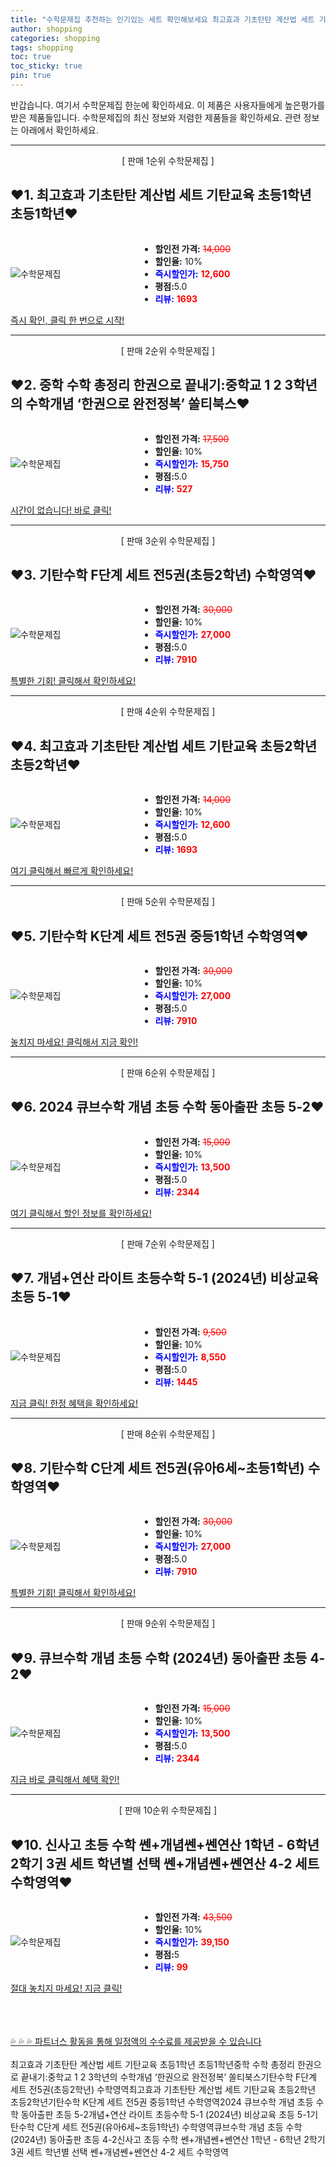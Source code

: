 ```yaml
---
title: "수학문제집 추천하는 인기있는 세트 확인해보세요 최고효과 기초탄탄 계산법 세트 기탄교육"
author: shopping
categories: shopping
tags: shopping
toc: true
toc_sticky: true
pin: true
---
```

반갑습니다. 여기서 수학문제집 한눈에 확인하세요. 이 제품은 사용자들에게 높은평가를 받은 제품들입니다. 수학문제집의 최신 정보와 저렴한 제품들을 확인하세요. 관련 정보는 아래에서 확인하세요.

---
<p class="toplist" style="margin: 0 auto; display: block; width: fit-content;">[ 판매 1순위 수학문제집 ]</p>

<h2><strong>❤️1. 최고효과 기초탄탄 계산법 세트 기탄교육 초등1학년 초등1학년❤️</strong></h2>

<div style="display: flex; align-items: center;">
    <div style="flex: 0.4;">
        <img src="https://thumbnail10.coupangcdn.com/thumbnails/remote/230x230ex/image/retail/images/2025187542442388-cdfdb75a-385f-4c62-b801-5f0ee78ba2b8.jpg" alt="수학문제집" style="max-width: 100%;">
    </div>
    <div style="flex: 0.6; margin-left: 10px;">
        <ul>
            <li><strong>할인전 가격:</strong> <del style="color: red;">14,000</del></li>
            <li><strong>할인율:</strong> 10%</li>
            <li><span style='color:blue'><strong>즉시할인가:</strong></span> <span style='color:red'><strong>12,600</strong></span></li>
            <li><strong>평점:</strong>5.0</li>
            <li><span style='color:blue'><strong>리뷰:</strong></span> <span style='color:red'><strong>1693</strong></span></li>
        </ul>
    </div>
</div>
<div class="center">
    <a href="https://selin100587001.github.io?lptag=AF9450613&subid=githubio&pageKey=13895031&traceid=V0-153&itemId=57696775&vendorItemId=3090252690" class="myButton">
        즉시 확인, 클릭 한 번으로 시작!
    </a>
</div>


---
<p class="toplist" style="margin: 0 auto; display: block; width: fit-content;">[ 판매 2순위 수학문제집 ]</p>

<h2><strong>❤️2. 중학 수학 총정리 한권으로 끝내기:중학교 1 2 3학년의 수학개념 ‘한권으로 완전정복’ 쏠티북스❤️</strong></h2>

<div style="display: flex; align-items: center;">
    <div style="flex: 0.4;">
        <img src="https://thumbnail9.coupangcdn.com/thumbnails/remote/230x230ex/image/vendor_inventory/dc9e/89a408d1dac63774bf7d73d713b268b30650940035438f39e1591bdfc815.jpg" alt="수학문제집" style="max-width: 100%;">
    </div>
    <div style="flex: 0.6; margin-left: 10px;">
        <ul>
            <li><strong>할인전 가격:</strong> <del style="color: red;">17,500</del></li>
            <li><strong>할인율:</strong> 10%</li>
            <li><span style='color:blue'><strong>즉시할인가:</strong></span> <span style='color:red'><strong>15,750</strong></span></li>
            <li><strong>평점:</strong>5.0</li>
            <li><span style='color:blue'><strong>리뷰:</strong></span> <span style='color:red'><strong>527</strong></span></li>
        </ul>
    </div>
</div>
<div class="center">
    <a href="https://selin100587001.github.io?lptag=AF9450613&subid=githubio&pageKey=2046769606&traceid=V0-153&itemId=3479555573&vendorItemId=71465860165" class="myButton">
        시간이 없습니다! 바로 클릭!
    </a>
</div>


---
<p class="toplist" style="margin: 0 auto; display: block; width: fit-content;">[ 판매 3순위 수학문제집 ]</p>

<h2><strong>❤️3. 기탄수학 F단계 세트 전5권(초등2학년) 수학영역❤️</strong></h2>

<div style="display: flex; align-items: center;">
    <div style="flex: 0.4;">
        <img src="https://thumbnail6.coupangcdn.com/thumbnails/remote/230x230ex/image/retail/images/2703422275056612-43f84cd8-a971-4c33-8f63-5f24bb51df6b.jpg" alt="수학문제집" style="max-width: 100%;">
    </div>
    <div style="flex: 0.6; margin-left: 10px;">
        <ul>
            <li><strong>할인전 가격:</strong> <del style="color: red;">30,000</del></li>
            <li><strong>할인율:</strong> 10%</li>
            <li><span style='color:blue'><strong>즉시할인가:</strong></span> <span style='color:red'><strong>27,000</strong></span></li>
            <li><strong>평점:</strong>5.0</li>
            <li><span style='color:blue'><strong>리뷰:</strong></span> <span style='color:red'><strong>7910</strong></span></li>
        </ul>
    </div>
</div>
<div class="center">
    <a href="https://selin100587001.github.io?lptag=AF9450613&subid=githubio&pageKey=1274189&traceid=V0-153&itemId=5540080&vendorItemId=3006997895" class="myButton">
        특별한 기회! 클릭해서 확인하세요!
    </a>
</div>


---
<p class="toplist" style="margin: 0 auto; display: block; width: fit-content;">[ 판매 4순위 수학문제집 ]</p>

<h2><strong>❤️4. 최고효과 기초탄탄 계산법 세트 기탄교육 초등2학년 초등2학년❤️</strong></h2>

<div style="display: flex; align-items: center;">
    <div style="flex: 0.4;">
        <img src="https://thumbnail9.coupangcdn.com/thumbnails/remote/230x230ex/image/retail/images/2464108291439437-103e820c-c323-4d1e-a17c-8f32c40597b5.jpg" alt="수학문제집" style="max-width: 100%;">
    </div>
    <div style="flex: 0.6; margin-left: 10px;">
        <ul>
            <li><strong>할인전 가격:</strong> <del style="color: red;">14,000</del></li>
            <li><strong>할인율:</strong> 10%</li>
            <li><span style='color:blue'><strong>즉시할인가:</strong></span> <span style='color:red'><strong>12,600</strong></span></li>
            <li><strong>평점:</strong>5.0</li>
            <li><span style='color:blue'><strong>리뷰:</strong></span> <span style='color:red'><strong>1693</strong></span></li>
        </ul>
    </div>
</div>
<div class="center">
    <a href="https://selin100587001.github.io?lptag=AF9450613&subid=githubio&pageKey=13895031&traceid=V0-153&itemId=57696778&vendorItemId=3090252689" class="myButton">
        여기 클릭해서 빠르게 확인하세요!
    </a>
</div>


---
<p class="toplist" style="margin: 0 auto; display: block; width: fit-content;">[ 판매 5순위 수학문제집 ]</p>

<h2><strong>❤️5. 기탄수학 K단계 세트 전5권 중등1학년 수학영역❤️</strong></h2>

<div style="display: flex; align-items: center;">
    <div style="flex: 0.4;">
        <img src="https://thumbnail7.coupangcdn.com/thumbnails/remote/230x230ex/image/retail/images/2703675601273771-ae9f2151-cd69-484f-94cf-a7b6c2c0df8f.jpg" alt="수학문제집" style="max-width: 100%;">
    </div>
    <div style="flex: 0.6; margin-left: 10px;">
        <ul>
            <li><strong>할인전 가격:</strong> <del style="color: red;">30,000</del></li>
            <li><strong>할인율:</strong> 10%</li>
            <li><span style='color:blue'><strong>즉시할인가:</strong></span> <span style='color:red'><strong>27,000</strong></span></li>
            <li><strong>평점:</strong>5.0</li>
            <li><span style='color:blue'><strong>리뷰:</strong></span> <span style='color:red'><strong>7910</strong></span></li>
        </ul>
    </div>
</div>
<div class="center">
    <a href="https://selin100587001.github.io?lptag=AF9450613&subid=githubio&pageKey=1274189&traceid=V0-153&itemId=5540085&vendorItemId=3006997901" class="myButton">
        놓치지 마세요! 클릭해서 지금 확인!
    </a>
</div>


---
<p class="toplist" style="margin: 0 auto; display: block; width: fit-content;">[ 판매 6순위 수학문제집 ]</p>

<h2><strong>❤️6. 2024 큐브수학 개념 초등 수학 동아출판 초등 5-2❤️</strong></h2>

<div style="display: flex; align-items: center;">
    <div style="flex: 0.4;">
        <img src="https://thumbnail8.coupangcdn.com/thumbnails/remote/230x230ex/image/rs_quotation_api/fppkzfva/593914ba0b7242a4a77444474cadbb64.jpg" alt="수학문제집" style="max-width: 100%;">
    </div>
    <div style="flex: 0.6; margin-left: 10px;">
        <ul>
            <li><strong>할인전 가격:</strong> <del style="color: red;">15,000</del></li>
            <li><strong>할인율:</strong> 10%</li>
            <li><span style='color:blue'><strong>즉시할인가:</strong></span> <span style='color:red'><strong>13,500</strong></span></li>
            <li><strong>평점:</strong>5.0</li>
            <li><span style='color:blue'><strong>리뷰:</strong></span> <span style='color:red'><strong>2344</strong></span></li>
        </ul>
    </div>
</div>
<div class="center">
    <a href="https://selin100587001.github.io?lptag=AF9450613&subid=githubio&pageKey=6120647199&traceid=V0-153&itemId=12324165599&vendorItemId=79594210924" class="myButton">
        여기 클릭해서 할인 정보를 확인하세요!
    </a>
</div>


---
<p class="toplist" style="margin: 0 auto; display: block; width: fit-content;">[ 판매 7순위 수학문제집 ]</p>

<h2><strong>❤️7. 개념+연산 라이트 초등수학 5-1 (2024년) 비상교육 초등 5-1❤️</strong></h2>

<div style="display: flex; align-items: center;">
    <div style="flex: 0.4;">
        <img src="https://thumbnail7.coupangcdn.com/thumbnails/remote/230x230ex/image/rs_quotation_api/uk7wguh3/492cdd6970ed41dba58102c371cd7c72.jpg" alt="수학문제집" style="max-width: 100%;">
    </div>
    <div style="flex: 0.6; margin-left: 10px;">
        <ul>
            <li><strong>할인전 가격:</strong> <del style="color: red;">9,500</del></li>
            <li><strong>할인율:</strong> 10%</li>
            <li><span style='color:blue'><strong>즉시할인가:</strong></span> <span style='color:red'><strong>8,550</strong></span></li>
            <li><strong>평점:</strong>5.0</li>
            <li><span style='color:blue'><strong>리뷰:</strong></span> <span style='color:red'><strong>1445</strong></span></li>
        </ul>
    </div>
</div>
<div class="center">
    <a href="https://selin100587001.github.io?lptag=AF9450613&subid=githubio&pageKey=6161947600&traceid=V0-153&itemId=11631060307&vendorItemId=78905657886" class="myButton">
        지금 클릭! 한정 혜택을 확인하세요!
    </a>
</div>


---
<p class="toplist" style="margin: 0 auto; display: block; width: fit-content;">[ 판매 8순위 수학문제집 ]</p>

<h2><strong>❤️8. 기탄수학 C단계 세트 전5권(유아6세~초등1학년) 수학영역❤️</strong></h2>

<div style="display: flex; align-items: center;">
    <div style="flex: 0.4;">
        <img src="https://thumbnail6.coupangcdn.com/thumbnails/remote/230x230ex/image/retail/images/1269978983910579-43339160-6fe4-46f9-b69b-a74a8341ec01.jpg" alt="수학문제집" style="max-width: 100%;">
    </div>
    <div style="flex: 0.6; margin-left: 10px;">
        <ul>
            <li><strong>할인전 가격:</strong> <del style="color: red;">30,000</del></li>
            <li><strong>할인율:</strong> 10%</li>
            <li><span style='color:blue'><strong>즉시할인가:</strong></span> <span style='color:red'><strong>27,000</strong></span></li>
            <li><strong>평점:</strong>5.0</li>
            <li><span style='color:blue'><strong>리뷰:</strong></span> <span style='color:red'><strong>7910</strong></span></li>
        </ul>
    </div>
</div>
<div class="center">
    <a href="https://selin100587001.github.io?lptag=AF9450613&subid=githubio&pageKey=1274189&traceid=V0-153&itemId=276791398&vendorItemId=3006997890" class="myButton">
        특별한 기회! 클릭해서 확인하세요!
    </a>
</div>


---
<p class="toplist" style="margin: 0 auto; display: block; width: fit-content;">[ 판매 9순위 수학문제집 ]</p>

<h2><strong>❤️9. 큐브수학 개념 초등 수학 (2024년) 동아출판 초등 4-2❤️</strong></h2>

<div style="display: flex; align-items: center;">
    <div style="flex: 0.4;">
        <img src="https://thumbnail8.coupangcdn.com/thumbnails/remote/230x230ex/image/rs_quotation_api/nqffkirc/438f5ce39d684c30968cb6d331c4d274.jpg" alt="수학문제집" style="max-width: 100%;">
    </div>
    <div style="flex: 0.6; margin-left: 10px;">
        <ul>
            <li><strong>할인전 가격:</strong> <del style="color: red;">15,000</del></li>
            <li><strong>할인율:</strong> 10%</li>
            <li><span style='color:blue'><strong>즉시할인가:</strong></span> <span style='color:red'><strong>13,500</strong></span></li>
            <li><strong>평점:</strong>5.0</li>
            <li><span style='color:blue'><strong>리뷰:</strong></span> <span style='color:red'><strong>2344</strong></span></li>
        </ul>
    </div>
</div>
<div class="center">
    <a href="https://selin100587001.github.io?lptag=AF9450613&subid=githubio&pageKey=6120647199&traceid=V0-153&itemId=12324164976&vendorItemId=79594210098" class="myButton">
        지금 바로 클릭해서 혜택 확인!
    </a>
</div>


---
<p class="toplist" style="margin: 0 auto; display: block; width: fit-content;">[ 판매 10순위 수학문제집 ]</p>

<h2><strong>❤️10. 신사고 초등 수학 쎈+개념쎈+쎈연산 1학년 - 6학년 2학기 3권 세트 학년별 선택 쎈+개념쎈+쎈연산 4-2 세트 수학영역❤️</strong></h2>

<div style="display: flex; align-items: center;">
    <div style="flex: 0.4;">
        <img src="https://thumbnail6.coupangcdn.com/thumbnails/remote/230x230ex/image/vendor_inventory/6602/c04725bb2d5dd013bb76259d91ebc57dabac53d749065c74dace3a2d555f.jpg" alt="수학문제집" style="max-width: 100%;">
    </div>
    <div style="flex: 0.6; margin-left: 10px;">
        <ul>
            <li><strong>할인전 가격:</strong> <del style="color: red;">43,500</del></li>
            <li><strong>할인율:</strong> 10%</li>
            <li><span style='color:blue'><strong>즉시할인가:</strong></span> <span style='color:red'><strong>39,150</strong></span></li>
            <li><strong>평점:</strong>5</li>
            <li><span style='color:blue'><strong>리뷰:</strong></span> <span style='color:red'><strong>99</strong></span></li>
        </ul>
    </div>
</div>
<div class="center">
    <a href="https://selin100587001.github.io?lptag=AF9450613&subid=githubio&pageKey=8202598246&traceid=V0-153&itemId=23518273839&vendorItemId=90648331140" class="myButton">
        절대 놓치지 마세요! 지금 클릭!
    </a>
</div>

<br><br><br>[💦 💦 💦 파트너스 활동을 통해 일정액의 수수료를 제공받을 수 있습니다](https://link.coupang.com/a/bcpT2c)<br><br>최고효과 기초탄탄 계산법 세트 기탄교육 초등1학년 초등1학년중학 수학 총정리 한권으로 끝내기:중학교 1 2 3학년의 수학개념 ‘한권으로 완전정복’ 쏠티북스기탄수학 F단계 세트 전5권(초등2학년) 수학영역최고효과 기초탄탄 계산법 세트 기탄교육 초등2학년 초등2학년기탄수학 K단계 세트 전5권 중등1학년 수학영역2024 큐브수학 개념 초등 수학 동아출판 초등 5-2개념+연산 라이트 초등수학 5-1 (2024년) 비상교육 초등 5-1기탄수학 C단계 세트 전5권(유아6세~초등1학년) 수학영역큐브수학 개념 초등 수학 (2024년) 동아출판 초등 4-2신사고 초등 수학 쎈+개념쎈+쎈연산 1학년 - 6학년 2학기 3권 세트 학년별 선택 쎈+개념쎈+쎈연산 4-2 세트 수학영역